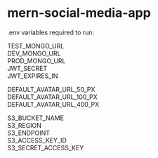 # mern-social-media-app

.env variables required to run:<br />

TEST_MONGO_URL<br />
DEV_MONGO_URL<br />
PROD_MONGO_URL<br />
JWT_SECRET<br />
JWT_EXPIRES_IN<br />

DEFAULT_AVATAR_URL_50_PX<br />
DEFAULT_AVATAR_URL_100_PX<br />
DEFAULT_AVATAR_URL_400_PX<br />

S3_BUCKET_NAME<br />
S3_REGION<br />
S3_ENDPOINT<br />
S3_ACCESS_KEY_ID<br />
S3_SECRET_ACCESS_KEY<br />
